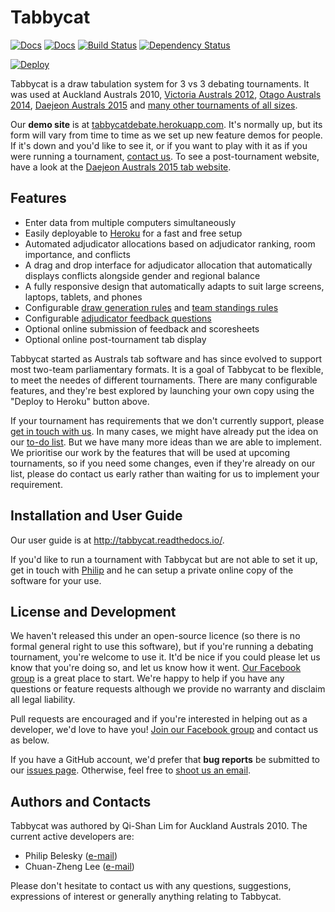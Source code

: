 # Tabbycat

[![Docs](https://readthedocs.org/projects/tabbycat/badge/?version=latest)](http://tabbycat.readthedocs.io/en/latest/)  [![Docs](https://readthedocs.org/projects/tabbycat/badge/?version=stable)](http://tabbycat.readthedocs.io/en/stable/) [![Build Status](https://travis-ci.org/czlee/tabbycat.svg?branch=develop)](https://travis-ci.org/czlee/tabbycat) [![Dependency Status](https://gemnasium.com/badges/github.com/czlee/tabbycat.svg)](https://gemnasium.com/github.com/czlee/tabbycat)

[![Deploy](https://www.herokucdn.com/deploy/button.svg)](https://heroku.com/deploy)

Tabbycat is a draw tabulation system for 3 vs 3 debating tournaments. It was used at Auckland Australs 2010, [Victoria Australs 2012](https://www.facebook.com/Australs2012), [Otago Australs 2014](http://australs2014.herokuapp.com), [Daejeon Australs 2015](http://australs2015.herokuapp.com) and [many other tournaments of all sizes](http://tabbycat.readthedocs.io/en/stable/about/tournament-history.html).

Our **demo site** is at [tabbycatdebate.herokuapp.com](http://tabbycatdebate.herokuapp.com/). It's normally up, but its form will vary from time to time as we set up new feature demos for people. If it's down and you'd like to see it, or if you want to play with it as if you were running a tournament, [contact us](#authors-and-contacts). To see a post-tournament website, have a look at the [Daejeon Australs 2015 tab website](http://australs2015.herokuapp.com).

## Features

- Enter data from multiple computers simultaneously
- Easily deployable to [Heroku](https://www.heroku.com/) for a fast and free setup
- Automated adjudicator allocations based on adjudicator ranking, room importance, and conflicts
- A drag and drop interface for adjudicator allocation that automatically displays conflicts alongside gender and regional balance
- A fully responsive design that automatically adapts to suit large screens, laptops, tablets, and phones
- Configurable [draw generation rules](http://tabbycat.readthedocs.io/en/stable/features/draw-generation.html) and [team standings rules](http://tabbycat.readthedocs.io/en/stable/features/team-standings-rules.html)
- Configurable [adjudicator feedback questions](http://tabbycat.readthedocs.io/en/stable/features/adjudicator-feedback.html)
- Optional online submission of feedback and scoresheets
- Optional online post-tournament tab display

Tabbycat started as Australs tab software and has since evolved to support most two-team parliamentary formats. It is a goal of Tabbycat to be flexible, to meet the needes of different tournaments. There are many configurable features, and they're best explored by launching your own copy using the "Deploy to Heroku" button above.

If your tournament has requirements that we don't currently support, please [get in touch with us](#authors-and-contacts). In many cases, we might have already put the idea on our [to-do list](https://github.com/czlee/tabbycat/issues). But we have many more ideas than we are able to implement. We prioritise our work by the features that will be used at upcoming tournaments, so if you need some changes, even if they're already on our list, please do contact us early rather than waiting for us to implement your requirement.

## Installation and User Guide

Our user guide is at http://tabbycat.readthedocs.io/.

If you'd like to run a tournament with Tabbycat but are not able to set it up, get in touch with [Philip](http://www.google.com/recaptcha/mailhide/d?k=01aItEbHtwnn1PzIPGGM9W8A==&c=XWljk2iGokfhziV2Rt4OiKA5uab1vCrnxwXcPUsWgnM=) and he can setup a private online copy of the software for your use.

## License and Development

We haven't released this under an open-source licence (so there is no formal general right to use this software), but if you're running a debating tournament, you're welcome to use it. It'd be nice if you could please let us know that you're doing so, and let us know how it went. [Our Facebook group](https://www.facebook.com/groups/tabbycat.debate/) is a great place to start. We're happy to help if you have any questions or feature requests although we provide no warranty and disclaim all legal liability.

Pull requests are encouraged and if you're interested in helping out as a developer, we'd love to have you! [Join our Facebook group](https://www.facebook.com/groups/tabbycat.debate/) and contact us as below.

If you have a GitHub account, we'd prefer that **bug reports** be submitted to our [issues page](https://github.com/czlee/tabbycat/issues). Otherwise, feel free to [shoot us an email](#authors-and-contacts).

## Authors and Contacts

Tabbycat was authored by Qi-Shan Lim for Auckland Australs 2010. The current active developers are:

- Philip Belesky ([e-mail](http://www.google.com/recaptcha/mailhide/d?k=01aItEbHtwnn1PzIPGGM9W8A==&c=XWljk2iGokfhziV2Rt4OiKA5uab1vCrnxwXcPUsWgnM=))
- Chuan-Zheng Lee ([e-mail](mailto:czlee@stanford.edu))

Please don't hesitate to contact us with any questions, suggestions, expressions of interest or generally anything relating to Tabbycat.
